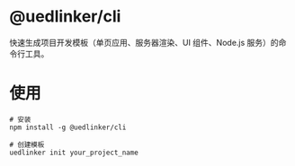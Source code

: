 # @uedlinker/cli

快速生成项目开发模板（单页应用、服务器渲染、UI 组件、Node.js 服务）的命令行工具。

# 使用

```shell
# 安装
npm install -g @uedlinker/cli

# 创建模板
uedlinker init your_project_name
```

